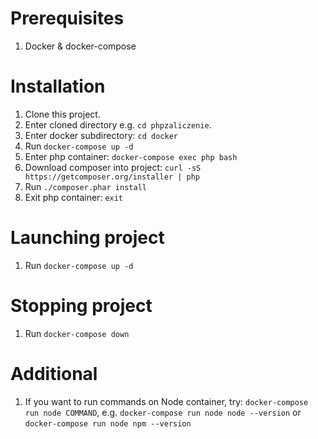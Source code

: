 # Prerequisites

1. Docker & docker-compose

# Installation

1. Clone this project.
2. Enter cloned directory e.g. ```cd phpzaliczenie```.
3. Enter docker subdirectory: ```cd docker```
4. Run ```docker-compose up -d```
5. Enter php container: ```docker-compose exec php bash```
6. Download composer into project: ```curl -sS https://getcomposer.org/installer | php```
7. Run ```./composer.phar install```
8. Exit php container: ```exit```

# Launching project

1. Run ```docker-compose up -d```

# Stopping project

1. Run ```docker-compose down```

# Additional

1. If you want to run commands on Node container, try: ```docker-compose run node COMMAND```, e.g. ```docker-compose run node node --version``` or ```docker-compose run node npm --version```
